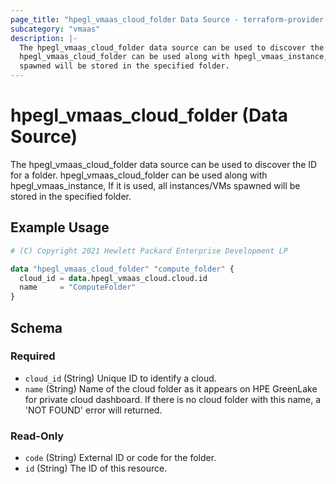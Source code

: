 ```yaml
---
page_title: "hpegl_vmaas_cloud_folder Data Source - terraform-provider-hpegl"
subcategory: "vmaas"
description: |-
  The hpegl_vmaas_cloud_folder data source can be used to discover the ID for a folder.
  hpegl_vmaas_cloud_folder can be used along with hpegl_vmaas_instance, If it is used, all instances/VMs
  spawned will be stored in the specified folder.
---
```

# hpegl_vmaas_cloud_folder (Data Source)

The hpegl_vmaas_cloud_folder data source can be used to discover the ID for a folder.
		hpegl_vmaas_cloud_folder can be used along with hpegl_vmaas_instance, If it is used, all instances/VMs
		spawned will be stored in the specified folder.

## Example Usage

```terraform
# (C) Copyright 2021 Hewlett Packard Enterprise Development LP

data "hpegl_vmaas_cloud_folder" "compute_folder" {
  cloud_id = data.hpegl_vmaas_cloud.cloud.id
  name     = "ComputeFolder"
}
```

<!-- schema generated by tfplugindocs -->
## Schema

### Required

- `cloud_id` (String) Unique ID to identify a cloud.
- `name` (String) Name of the cloud folder as it appears on HPE GreenLake for private cloud dashboard. If there is no cloud folder with this name, a 'NOT FOUND' error will returned.

### Read-Only

- `code` (String) External ID or code for the folder.
- `id` (String) The ID of this resource.


